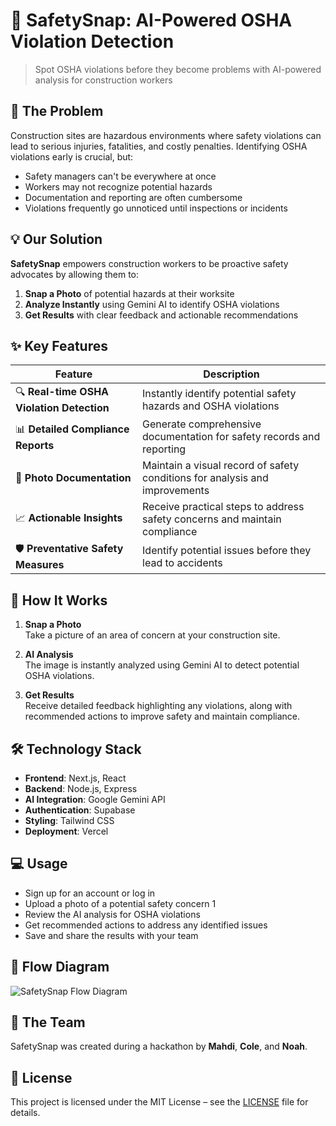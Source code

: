 # 🛑 SafetySnap: AI-Powered OSHA Violation Detection

> Spot OSHA violations before they become problems with AI-powered analysis for construction workers


## 🚧 The Problem

Construction sites are hazardous environments where safety violations can lead to serious injuries, fatalities, and costly penalties. Identifying OSHA violations early is crucial, but:

- Safety managers can't be everywhere at once  
- Workers may not recognize potential hazards  
- Documentation and reporting are often cumbersome  
- Violations frequently go unnoticed until inspections or incidents  

## 💡 Our Solution

**SafetySnap** empowers construction workers to be proactive safety advocates by allowing them to:

1. **Snap a Photo** of potential hazards at their worksite  
2. **Analyze Instantly** using Gemini AI to identify OSHA violations  
3. **Get Results** with clear feedback and actionable recommendations  

## ✨ Key Features

| Feature | Description |
|--------|-------------|
| 🔍 **Real-time OSHA Violation Detection** | Instantly identify potential safety hazards and OSHA violations |
| 📊 **Detailed Compliance Reports** | Generate comprehensive documentation for safety records and reporting |
| 📸 **Photo Documentation** | Maintain a visual record of safety conditions for analysis and improvements |
| 📈 **Actionable Insights** | Receive practical steps to address safety concerns and maintain compliance |
| 🛡️ **Preventative Safety Measures** | Identify potential issues before they lead to accidents |

## 🚀 How It Works

1. **Snap a Photo**  
   Take a picture of an area of concern at your construction site.

2. **AI Analysis**  
   The image is instantly analyzed using Gemini AI to detect potential OSHA violations.

3. **Get Results**  
   Receive detailed feedback highlighting any violations, along with recommended actions to improve safety and maintain compliance.


## 🛠️ Technology Stack

- **Frontend**: Next.js, React  
- **Backend**: Node.js, Express  
- **AI Integration**: Google Gemini API  
- **Authentication**: Supabase  
- **Styling**: Tailwind CSS  
- **Deployment**: Vercel  


## 💻 Usage

- Sign up for an account or log in  
- Upload a photo of a potential safety concern  1
- Review the AI analysis for OSHA violations  
- Get recommended actions to address any identified issues  
- Save and share the results with your team  

## 🔮 Flow Diagram

![SafetySnap Flow Diagram](https://github.com/user-attachments/assets/2cddf930-e4b9-4d18-b7a6-4618fd0dd1e6)


## 👥 The Team

SafetySnap was created during a hackathon by **Mahdi**, **Cole**, and **Noah**.

## 📜 License

This project is licensed under the MIT License – see the [LICENSE](LICENSE) file for details.
